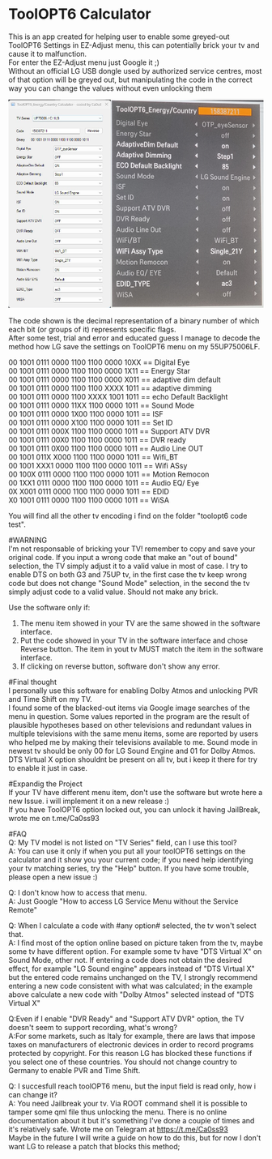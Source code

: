 # ToolOPT6 Calculator


This is an app created for helping user to enable some greyed-out ToolOPT6 Settings in EZ-Adjust menu, this can potentially brick your tv and cause it to malfunction.  
For enter the EZ-Adjust menu just Google it ;)  
Without an official LG USB dongle used by authorized service centres, most of that option will be greyed out, but manipulating the code in the correct way you can change the values without even unlocking them  

![alt text](https://github.com/ca0ss/ToolOPT6-Calculator/blob/master/ToolOPT6%20example.jpg)



The code shown is the decimal representation of a binary number of which each bit (or groups of it) represents specific flags.  
After some test, trial and error and educated guess I manage to decode the method how LG save the settings on ToolOPT6 menu on my 55UP75006LF.  

00 1001 0111 0000 1100 1100 0000 10XX == Digital Eye  
00 1001 0111 0000 1100 1100 0000 1X11 == Energy Star  
00 1001 0111 0000 1100 1100 0000 X011 == adaptive dim default  
00 1001 0111 0000 1100 1100 XXXX 1011 == adaptive dimming  
00 1001 0111 0000 1100 XXXX 1001 1011 == echo Default Backlight  
00 1001 0111 0000 11XX 1100 0000 1011 == Sound Mode  
00 1001 0111 0000 1X00 1100 0000 1011 == ISF  
00 1001 0111 0000 X100 1100 0000 1011 == Set ID  
00 1001 0111 000X 1100 1100 0000 1011 == Support ATV DVR  
00 1001 0111 00X0 1100 1100 0000 1011 == DVR ready  
00 1001 0111 0X00 1100 1100 0000 1011 == Audio Line OUT  
00 1001 011X X000 1100 1100 0000 1011 == Wifi_BT  
00 1001 XXX1 0000 1100 1100 0000 1011 == Wifi ASsy  
00 100X 0111 0000 1100 1100 0000 1011 == Motion Remocon  
00 1XX1 0111 0000 1100 1100 0000 1011 == Audio EQ/ Eye  
0X X001 0111 0000 1100 1100 0000 1011 == EDID  
X0 1001 0111 0000 1100 1100 0000 1011 == WiSA  

You will find all the other tv encoding i find on the folder "toolopt6 code test".


#WARNING  
I'm not responsable of bricking your TV! remember to copy and save your original code. 
If you input a wrong code that make an "out of bound" selection, the TV simply adjust it to a valid value in most of case. I try to enable DTS on both G3 and 75UP tv, in the first case the tv keep wrong code but does not change "Sound Mode" selection, in the second the tv simply adjust code to a valid value. Should not make any brick.  

Use the software only if:  
1. The menu item showed in your TV are the same showed in the software interface.  
2. Put the code showed in your TV in the software interface and chose Reverse button. The item in yout tv MUST match the item in the software interface.  
3. If clicking on reverse button, software don't show any error.  

#Final thought  
I personally use this software for enabling Dolby Atmos and unlocking PVR and Time Shift on my TV.  
I found some of the blacked-out items via Google image searches of the menu in question. Some values reported in the program are the result of plausible hypotheses based on other televisions and redundant values in multiple televisions with the same menu items, some are reported by users who helped me by making their televisions available to me.
Sound mode in newest tv should be only 00 for LG Sound Engine and 01 for Dolby Atmos. DTS Virtual X option shouldnt be present on all tv, but i keep it there for try to enable it just in case.  


#Expandig the Project  
If your TV have different menu item, don't use the software but wrote here a new Issue. i will implement it on a new release :)  
If you have ToolOPT6 option locked out, you can unlock it having JailBreak, wrote me on t.me/Ca0ss93  

#FAQ  
Q: My TV model is not listed on "TV Series" field, can I use this tool?  
A: You can use it only if when you put all your toolOPT6 settings on the calculator and it show you your current code; if you need help identifying your tv matching series, try the "Help" button. If you have some trouble, please open a new issue :)  

Q: I don't know how to access that menu.  
A: Just Google "How to access LG Service Menu without the Service Remote"  

Q: When I calculate a code with #any option# selected, the tv won't select that.  
A: I find most of the option online based on picture taken from the tv, maybe some tv have different option. For example some tv have "DTS Virtual X" on Sound Mode, other not.  If entering a code does not obtain the desired effect, for example "LG Sound engine" appears instead of "DTS Virtual X" but the entered code remains unchanged on the TV, I strongly recommend entering a new code consistent with what was calculated; in the example above calculate a new code with "Dolby Atmos" selected instead of "DTS Virtual X"

Q:Even if I enable "DVR Ready" and "Support ATV DVR" option, the TV doesn't seem to support recording, what's wrong?  
A:For some markets, such as Italy for example, there are laws that impose taxes on manufacturers of electronic devices in order to record programs protected by copyright. For this reason LG has blocked these functions if you select one of these countries. You should not change country to Germany to enable PVR and Time Shift.

Q: I succesfull reach toolOPT6 menu, but the input field is read only, how i can change it?  
A: You need Jailbreak your tv. Via ROOT command shell it is possible to tamper some qml file thus unlocking the menu. There is no online documentation about it but it's something I've done a couple of times and it's relatively safe. Wrote me on Telegram at https://t.me/Ca0ss93  
Maybe in the future I will write a guide on how to do this, but for now I don't want LG to release a patch that blocks this method;



